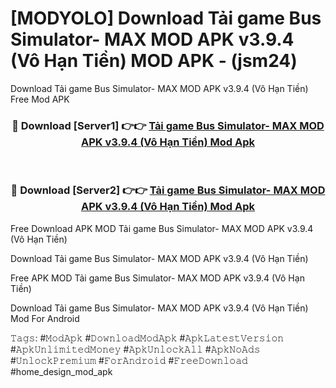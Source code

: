 # [MODYOLO] Download Tải game Bus Simulator- MAX MOD APK v3.9.4 (Vô Hạn Tiền) MOD APK - (jsm24)
Download Tải game Bus Simulator- MAX MOD APK v3.9.4 (Vô Hạn Tiền) Free Mod APK

<div align="center">
<h3>🔴 Download [Server1] 👉👉 <a href="https://apk-comot.site?title=Tải_game_Bus_Simulator-_MAX_MOD_APK_v3.9.4_(Vô_Hạn_Tiền)">Tải game Bus Simulator- MAX MOD APK v3.9.4 (Vô Hạn Tiền) Mod Apk</a></h3><br>

<h3>🔴 Download [Server2] 👉👉 <a href="https://apk-comot.site?title=Tải_game_Bus_Simulator-_MAX_MOD_APK_v3.9.4_(Vô_Hạn_Tiền)">Tải game Bus Simulator- MAX MOD APK v3.9.4 (Vô Hạn Tiền) Mod Apk</a></h3>
</div>


Free Download APK MOD Tải game Bus Simulator- MAX MOD APK v3.9.4 (Vô Hạn Tiền)

Download Tải game Bus Simulator- MAX MOD APK v3.9.4 (Vô Hạn Tiền) 

Free APK MOD Tải game Bus Simulator- MAX MOD APK v3.9.4 (Vô Hạn Tiền) 

Download Tải game Bus Simulator- MAX MOD APK v3.9.4 (Vô Hạn Tiền) Mod For Android

𝚃𝚊𝚐𝚜: #𝙼𝚘𝚍𝙰𝚙𝚔 #𝙳𝚘𝚠𝚗𝚕𝚘𝚊𝚍𝙼𝚘𝚍𝙰𝚙𝚔 #𝙰𝚙𝚔𝙻𝚊𝚝𝚎𝚜𝚝𝚅𝚎𝚛𝚜𝚒𝚘𝚗 #𝙰𝚙𝚔𝚄𝚗𝚕𝚒𝚖𝚒𝚝𝚎𝚍𝙼𝚘𝚗𝚎𝚢 #𝙰𝚙𝚔𝚄𝚗𝚕𝚘𝚌𝚔𝙰𝚕𝚕 #𝙰𝚙𝚔𝙽𝚘𝙰𝚍𝚜 #𝚄𝚗𝚕𝚘𝚌𝚔𝙿𝚛𝚎𝚖𝚒𝚞𝚖 #𝙵𝚘𝚛𝙰𝚗𝚍𝚛𝚘𝚒𝚍 #𝙵𝚛𝚎𝚎𝙳𝚘𝚠𝚗𝚕𝚘𝚊𝚍 #home_design_mod_apk
